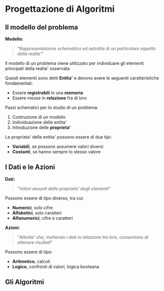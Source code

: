 # Progettazione di Algoritmi

## Il modello del problema

**Modello**:

> "_Rappresentazione schematica ed astratta di un particolare aspetto della realta'_"

Il modello di un problema viene utilizzato per individuare gli elementi principali della realta' osservata

Questi elementi sono detti **Entita'** e devono avere le seguenti caratteristiche fondamentali:

* Essere **registrabili** in una **memoria**
* Essere messe in **relazione** fra di loro

Passi schematici per lo studio di un problema:

1. Costruzione di un modello
2. Individuazione delle entita'
3. Introduzione delle **proprieta'**

Le proprieta' delle entita' possono essere di due tipi:

* **Variabili**, se possono assumere valori diversi
* **Costanti**, se hanno sempre lo stesso valore

## I Dati e le Azioni

**Dati:**

> "_Valori assunti dalle proprieta' degli elementi_"

Possono essere di tipo diverso, tra cui:

* **Numerici**, solo cifre
* **Alfabetici**, solo caratteri
* **Alfanumerici**, cifre e caratteri

**Azioni:**

> "_Attivita' che, mettendo i dati in relazione tra loro, consentono di ottenere risultati_"

Possono essere di tipo:

* **Aritmetico**, calcoli
* **Logico**, confronti di valori, logica booleana

## Gli Algoritmi


